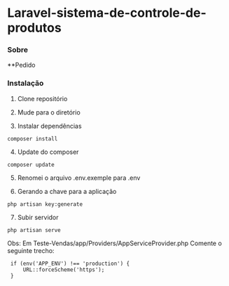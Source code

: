 # Laravel-sistema-de-controle-de-produtos

### Sobre
**Pedido

### Instalação

1. Clone repositório

2. Mude para o diretório

3. Instalar dependências 
```
composer install
```
4. Update do composer
```
composer update
```
5. Renomei o arquivo .env.exemple para .env

6. Gerando a chave para a aplicação
```
php artisan key:generate
```
7. Subir servidor
```
php artisan serve
```
Obs:
Em Teste-Vendas/app/Providers/AppServiceProvider.php
Comente o seguinte trecho:
```
 if (env('APP_ENV') !== 'production') {
     URL::forceScheme('https');
 }
```



